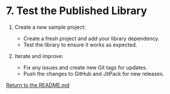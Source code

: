 # 7. Test the Published Library

1. Create a new sample project:

    - Create a fresh project and add your library dependency.
    - Test the library to ensure it works as expected.
2. Iterate and improve:

    - Fix any issues and create new Git tags for updates.
    - Push the changes to GitHub and JitPack for new releases.

[Return to the README.md](README.md)